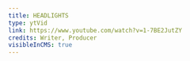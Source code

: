 ```yaml
---
title: HEADLIGHTS
type: ytVid
link: https://www.youtube.com/watch?v=1-7BE2JutZY
credits: Writer, Producer
visibleInCMS: true
---
```

